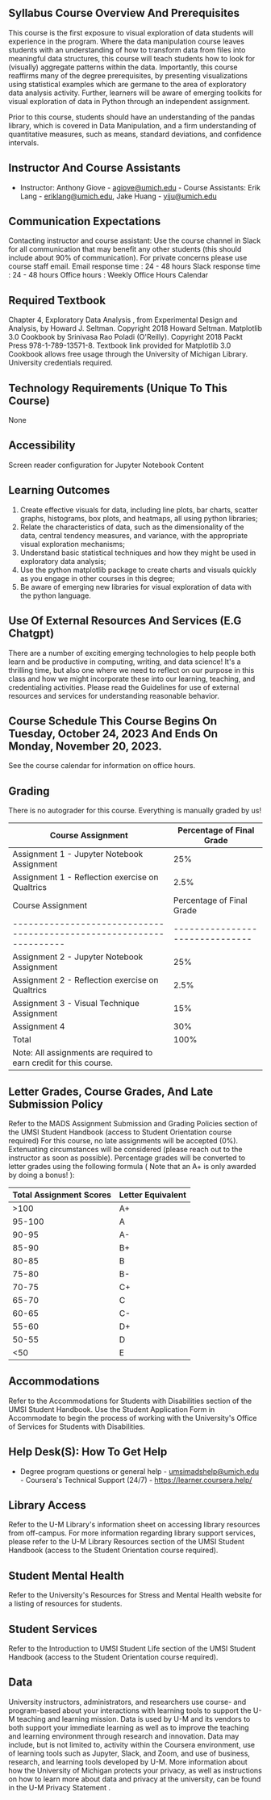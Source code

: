 ## Syllabus Course Overview And Prerequisites

This course is the first exposure to visual exploration of data students will experience in the program. Where the data manipulation course leaves students with an understanding of how to transform data from files into meaningful data structures, this course will teach students how to look for (visually) aggregate patterns within the data. Importantly, this course reaffirms many of the degree prerequisites, by presenting visualizations using statistical examples which are germane to the area of exploratory data analysis activity. Further, learners will be aware of emerging toolkits for visual exploration of data in Python through an independent assignment.

Prior to this course, students should have an understanding of the pandas library, which is covered in Data Manipulation, and a firm understanding of quantitative measures, such as means, standard deviations, and confidence intervals.

## Instructor And Course Assistants

- Instructor: Anthony Giove - agiove@umich.edu - Course Assistants: Erik Lang - eriklang@umich.edu, Jake Huang - yiju@umich.edu

## Communication Expectations

Contacting instructor and course assistant: Use the course channel in Slack for all communication that may benefit any other students (this should include about 90% of communication). For private concerns please use course staff email. Email response time : 24 - 48 hours Slack response time : 24 - 48 hours Office hours : Weekly Office Hours Calendar

## Required Textbook

Chapter 4, Exploratory Data Analysis , from Experimental Design and Analysis, by Howard J. Seltman. Copyright 2018 Howard Seltman. Matplotlib 3.0 Cookbook by Srinivasa Rao Poladi (O'Reilly). Copyright 2018 Packt Press 978-1-789-13571-8. Textbook link provided for Matplotlib 3.0 Cookbook allows free usage through the University of Michigan Library. University credentials required.

## Technology Requirements (Unique To This Course)

None

## Accessibility

Screen reader configuration for Jupyter Notebook Content

## Learning Outcomes

1.  Create effective visuals for data, including line plots, bar charts, scatter graphs,     histograms, box plots, and heatmaps, all using python libraries;
2.  Relate the characteristics of data, such as the dimensionality of the data, central     tendency measures, and variance, with the appropriate visual exploration mechanisms;
3.  Understand basic statistical techniques and how they might be used in exploratory     data analysis;
4.  Use the python matplotlib package to create charts and visuals quickly as you engage     in other courses in this degree;
5.  Be aware of emerging new libraries for visual exploration of data with the python     language.

## Use Of External Resources And Services (E.G Chatgpt)

There are a number of exciting emerging technologies to help people both learn and be productive in computing, writing, and data science! It's a thrilling time, but also one where we need to reflect on our purpose in this class and how we might incorporate these into our learning, teaching, and credentialing activities. Please read the Guidelines for use of external resources and services for understanding reasonable behavior.

## Course Schedule This Course **Begins On Tuesday, October 24, 2023** And Ends On Monday, November 20, 2023.

See the course calendar for information on office hours.

## Grading

There is no autograder for this course. Everything is manually graded by us!

| Course Assignment                                                    | Percentage of Final Grade       |
| -------------------------------------------------------------------- | ------------------------------- |
| Assignment 1 - Jupyter Notebook Assignment                           | 25%                             |
| Assignment 1 - Reflection exercise on Qualtrics                      | 2.5%                            |
| Course Assignment                                                    | Percentage of Final Grade       |
| -------------------------------------------------------------------- | ------------------------------- |
| Assignment 2 - Jupyter Notebook Assignment                           | 25%                             |
| Assignment 2 - Reflection exercise on Qualtrics                      | 2.5%                            |
| Assignment 3 - Visual Technique Assignment                           | 15%                             |
| Assignment 4                                                         | 30%                             |
| Total                                                                | 100%                            |
| Note: All assignments are required to earn credit for this course.   |                                 |

## Letter Grades, Course Grades, And Late Submission Policy

Refer to the MADS Assignment Submission and Grading Policies section of the UMSI Student Handbook (access to Student Orientation course required)
For this course, no late assignments will be accepted (0%). Extenuating circumstances will be considered (please reach out to the instructor as soon as possible). Percentage grades will be converted to letter grades using the following formula ( Note that an A+ is only awarded by doing a bonus! ):

| Total Assignment Scores | Letter Equivalent |
| ----------------------- | ----------------- |
| >100                    | A+                |
| 95-100                  | A                 |
| 90-95                   | A-                |
| 85-90                   | B+                |
| 80-85                   | B                 |
| 75-80                   | B-                |
| 70-75                   | C+                |
| 65-70                   | C                 |
| 60-65                   | C-                |
| 55-60                   | D+                |
| 50-55                   | D                 |
| <50                     | E                 |

## Accommodations

Refer to the Accommodations for Students with Disabilities section of the UMSI Student Handbook. Use the Student Application Form in Accommodate to begin the process of working with the University's Office of Services for Students with Disabilities.

## Help Desk(S): How To Get Help

- Degree program questions or general help - umsimadshelp@umich.edu - Coursera's Technical Support (24/7) - https://learner.coursera.help/

## Library Access

Refer to the U-M Library's information sheet on accessing library resources from off-campus. For more information regarding library support services, please refer to the U-M Library Resources section of the UMSI Student Handbook (access to the Student Orientation course required).

## Student Mental Health

Refer to the University's Resources for Stress and Mental Health website for a listing of resources for students.

## Student Services

Refer to the Introduction to UMSI Student Life section of the UMSI Student Handbook (access to the Student Orientation course required).

## Data

University instructors, administrators, and researchers use course- and program-based about your interactions with learning tools to support the U-M teaching and learning mission. Data is used by U-M and its vendors to both support your immediate learning as well as to improve the teaching and learning environment through research and innovation. Data may include, but is not limited to, activity within the Coursera environment, use of learning tools such as Jupyter, Slack, and Zoom, and use of business, research, and learning tools developed by U-M. More information about how the University of Michigan protects your privacy, as well as instructions on how to learn more about data and privacy at the university, can be found in the U-M Privacy Statement .
